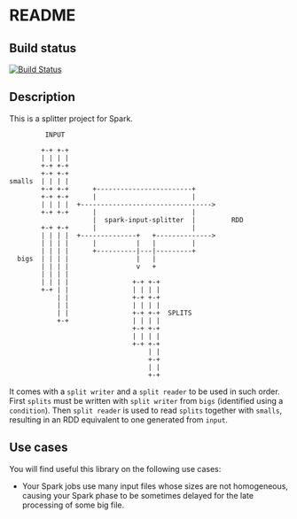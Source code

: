 # README

## Build status

[![Build Status](https://api.travis-ci.org/mauriciojost/spark-input-splitter.svg)](https://travis-ci.org/mauriciojost/spark-input-splitter)

## Description

This is a splitter project for Spark. 


```
         INPUT

        +-+ +-+
        | | | |
        +-+ +-+
        +-+ +-+
smalls  | | | |
        +-+ +-+      +------------------------+
        +-+ +-+      |                        |
        | | | |  +--------------------------------->
        +-+ +-+      |                        |
                     |  spark-input-splitter  |         RDD
        +-+ +-+      |                        |
        | | | |  +--------------+   +-------------->
        | | | |      |          |   |         |
        | | | |      +----------|---|---------+
  bigs  | | | |                 |   |
        | | | |                 v   +
        | | | |
        | | | |                +-+ +-+
        +-+ | |                | | | |
            | |                +-+ +-+
            | |                | | | |
            | |                +-+ +-+  SPLITS
            +-+                | | | |
                               +-+ +-+
                               | | | |
                               +-+ +-+
                                   | |
                                   +-+
                                   | |
                                   +-+

```

It comes with a `split writer` and a `split reader` to be used in such order. 
First `splits` must be written with `split writer` from `bigs` (identified using a `condition`). 
Then `split reader` is used to read `splits` together with `smalls`, resulting in an RDD equivalent to one generated from `input`.

## Use cases
You will find useful this library on the following use cases:

- Your Spark jobs use many input files whose sizes are not homogeneous, causing your Spark phase to be sometimes delayed for the late processing of some big file.


